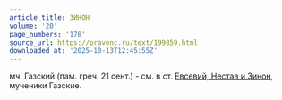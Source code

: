 ```yaml
---
article_title: ЗИНОН
volume: '20'
page_numbers: '178'
source_url: https://pravenc.ru/text/199859.html
downloaded_at: '2025-10-13T12:45:55Z'
---
```


мч. Газский (пам. греч. 21 сент.) - см. в ст. [Евсевий, Нестав и Зинон](<https://pravenc.ru/text/Евсевий  Нестав и Зинон.html>), мученики Газские.
